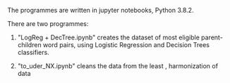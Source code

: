 The programmes are written in jupyter notebooks, Python 3.8.2.

There are two programmes:

1) "LogReg + DecTree.ipynb" creates the dataset of most eligible parent-children word pairs, using Logistic Regression and Decision Trees classifiers.

2) "to_uder_NX.ipynb" cleans the data from the least , harmonization of data
